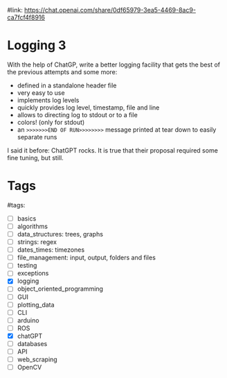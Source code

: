 #link: https://chat.openai.com/share/0df65979-3ea5-4469-8ac9-ca7fcf4f8916

# Logging 3

With the help of ChatGP, write a better logging facility that gets the best of the previous attempts and some more:
- defined in a standalone header file
- very easy to use
- implements log levels
- quickly provides log level, timestamp, file and line
- allows to directing log to stdout or to a file
- colors! (only for stdout)
- an `>>>>>>>END OF RUN>>>>>>>>` message printed at tear down to easily separate runs 

I said it before: ChatGPT rocks. It is true that their proposal required some fine tuning, but still.

# Tags
#tags: 

- [ ] basics
- [ ] algorithms
- [ ] data_structures: trees, graphs
- [ ] strings: regex
- [ ] dates_times: timezones
- [ ] file_management: input, output, folders and files
- [ ] testing
- [ ] exceptions
- [x] logging
- [ ] object_oriented_programming
- [ ] GUI
- [ ] plotting_data
- [ ] CLI
- [ ] arduino
- [ ] ROS
- [x] chatGPT
- [ ] databases
- [ ] API
- [ ] web_scraping
- [ ] OpenCV